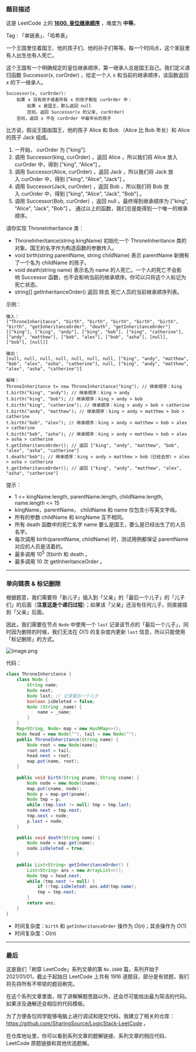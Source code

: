 ### 题目描述

这是 LeetCode 上的 **[1600. 皇位继承顺序](https://leetcode-cn.com/problems/throne-inheritance/solution/gong-shui-san-xie-shi-yong-dan-xiang-lia-7t65/)** ，难度为 **中等**。

Tag : 「单链表」、「哈希表」



一个王国里住着国王、他的孩子们、他的孙子们等等。每一个时间点，这个家庭里有人出生也有人死亡。

这个王国有一个明确规定的皇位继承顺序，第一继承人总是国王自己。我们定义递归函数 Successor(x, curOrder) ，给定一个人 x 和当前的继承顺序，该函数返回 x 的下一继承人。
```
Successor(x, curOrder):
    如果 x 没有孩子或者所有 x 的孩子都在 curOrder 中：
        如果 x 是国王，那么返回 null
        否则，返回 Successor(x 的父亲, curOrder)
    否则，返回 x 不在 curOrder 中最年长的孩子
```
比方说，假设王国由国王，他的孩子 Alice 和 Bob （Alice 比 Bob 年长）和 Alice 的孩子 Jack 组成。

1. 一开始， curOrder 为 ["king"].
2. 调用 Successor(king, curOrder) ，返回 Alice ，所以我们将 Alice 放入 curOrder 中，得到 ["king", "Alice"] 。
3. 调用 Successor(Alice, curOrder) ，返回 Jack ，所以我们将 Jack 放入 curOrder 中，得到 ["king", "Alice", "Jack"] 。
4. 调用 Successor(Jack, curOrder) ，返回 Bob ，所以我们将 Bob 放入 curOrder 中，得到 ["king", "Alice", "Jack", "Bob"] 。
5. 调用 Successor(Bob, curOrder) ，返回 null 。最终得到继承顺序为 ["king", "Alice", "Jack", "Bob"] 。
通过以上的函数，我们总是能得到一个唯一的继承顺序。

请你实现 ThroneInheritance 类：

* ThroneInheritance(string kingName) 初始化一个 ThroneInheritance 类的对象。国王的名字作为构造函数的参数传入。
* void birth(string parentName, string childName) 表示 parentName 新拥有了一个名为 childName 的孩子。
* void death(string name) 表示名为 name 的人死亡。一个人的死亡不会影响 Successor 函数，也不会影响当前的继承顺序。你可以只将这个人标记为死亡状态。
* string[] getInheritanceOrder() 返回 除去 死亡人员的当前继承顺序列表。

示例：
```
输入：
["ThroneInheritance", "birth", "birth", "birth", "birth", "birth", "birth", "getInheritanceOrder", "death", "getInheritanceOrder"]
[["king"], ["king", "andy"], ["king", "bob"], ["king", "catherine"], ["andy", "matthew"], ["bob", "alex"], ["bob", "asha"], [null], ["bob"], [null]]

输出：
[null, null, null, null, null, null, null, ["king", "andy", "matthew", "bob", "alex", "asha", "catherine"], null, ["king", "andy", "matthew", "alex", "asha", "catherine"]]

解释：
ThroneInheritance t= new ThroneInheritance("king"); // 继承顺序：king
t.birth("king", "andy"); // 继承顺序：king > andy
t.birth("king", "bob"); // 继承顺序：king > andy > bob
t.birth("king", "catherine"); // 继承顺序：king > andy > bob > catherine
t.birth("andy", "matthew"); // 继承顺序：king > andy > matthew > bob > catherine
t.birth("bob", "alex"); // 继承顺序：king > andy > matthew > bob > alex > catherine
t.birth("bob", "asha"); // 继承顺序：king > andy > matthew > bob > alex > asha > catherine
t.getInheritanceOrder(); // 返回 ["king", "andy", "matthew", "bob", "alex", "asha", "catherine"]
t.death("bob"); // 继承顺序：king > andy > matthew > bob（已经去世）> alex > asha > catherine
t.getInheritanceOrder(); // 返回 ["king", "andy", "matthew", "alex", "asha", "catherine"]
```

提示：
* 1 <= kingName.length, parentName.length, childName.length, name.length <= 15
* kingName，parentName， childName 和 name 仅包含小写英文字母。
* 所有的参数 childName 和 kingName 互不相同。
* 所有 death 函数中的死亡名字 name 要么是国王，要么是已经出生了的人员名字。
* 每次调用 birth(parentName, childName) 时，测试用例都保证 parentName 对应的人员是活着的。
* 最多调用 $10^5$ 次birth 和 death 。
* 最多调用 10 次 getInheritanceOrder 。

---

### 单向链表 & 标记删除

根据题意，我们需要将「新儿子」插入到「父亲」的「最后一个儿子」的「儿子们」的后面（**注意这是个递归过程**）；如果该「父亲」还没有任何儿子，则直接插到「父亲」后面。

因此，我们需要在节点 `Node` 中使用一个 `last` 记录该节点的「最后一个儿子」，同时因为删除的时候，我们无法在 $O(1)$ 的复杂度内更新 `last` 信息，所以只能使用「标记删除」的方式。

![image.png](https://pic.leetcode-cn.com/1624150709-JoDfDY-image.png)

代码：
```Java []
class ThroneInheritance {
    class Node {
        String name;
        Node next;
        Node last; // 记录最后一个儿子
        boolean isDeleted = false;
        Node (String _name) {
            name = _name;
        }
    }
    Map<String, Node> map = new HashMap<>();
    Node head = new Node(""), tail = new Node("");
    public ThroneInheritance(String name) {
        Node root = new Node(name);
        root.next = tail;
        head.next = root;
        map.put(name, root);
    }
    
    public void birth(String pname, String cname) {
        Node node = new Node(cname);
        map.put(cname, node);
        Node p = map.get(pname);
        Node tmp = p;
        while (tmp.last != null) tmp = tmp.last;
        node.next = tmp.next;
        tmp.next = node;
        p.last = node;
    }
    
    public void death(String name) {
        Node node = map.get(name);
        node.isDeleted = true;
    }
    
    public List<String> getInheritanceOrder() {
        List<String> ans = new ArrayList<>();
        Node tmp = head.next;
        while (tmp.next != null) {
            if (!tmp.isDeleted) ans.add(tmp.name);
            tmp = tmp.next;
        }
        return ans;
    }
}
```
* 时间复杂度：`birth` 和 `getInheritanceOrder` 操作为 $O(n)$；其余操作为 $O(1)$
* 时间复杂度：$O(n)$

---

### 最后

这是我们「刷穿 LeetCode」系列文章的第 `No.1600` 篇，系列开始于 2021/01/01，截止于起始日 LeetCode 上共有 1916 道题目，部分是有锁题，我们将先将所有不带锁的题目刷完。

在这个系列文章里面，除了讲解解题思路以外，还会尽可能给出最为简洁的代码。如果涉及通解还会相应的代码模板。

为了方便各位同学能够电脑上进行调试和提交代码，我建立了相关的仓库：https://github.com/SharingSource/LogicStack-LeetCode 。

在仓库地址里，你可以看到系列文章的题解链接、系列文章的相应代码、LeetCode 原题链接和其他优选题解。

